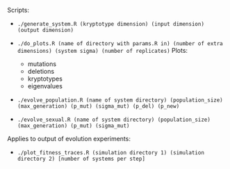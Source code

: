 Scripts:

- `./generate_system.R (kryptotype dimension) (input dimension) (output dimension)`
- `./do_plots.R (name of directory with params.R in) (number of extra dimensions) (system sigma) (number of replicates)`
    Plots:

    * mutations
    * deletions
    * kryptotypes
    * eigenvalues

- `./evolve_population.R (name of system directory) (population_size) (max_generation) (p_mut) (sigma_mut) (p_del) (p_new)`
- `./evolve_sexual.R (name of system directory) (population_size) (max_generation) (p_mut) (sigma_mut)`

Applies to output of evolution experiments:

- `./plot_fitness_traces.R (simulation directory 1) (simulation directory 2) [number of systems per step]`

